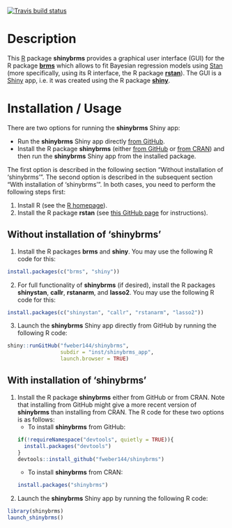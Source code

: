 
<!-- badges: start -->

[![Travis build
status](https://travis-ci.org/fweber144/shinybrms.svg?branch=master)](https://travis-ci.org/fweber144/shinybrms)
<!-- badges: end -->

# Description

This [R](https://www.R-project.org/) package **shinybrms** provides a
graphical user interface (GUI) for the R package
[**brms**](https://CRAN.R-project.org/package=brms) which allows to fit
Bayesian regression models using [Stan](https://mc-stan.org/) (more
specifically, using its R interface, the R package
[**rstan**](https://CRAN.R-project.org/package=rstan)). The GUI is a
[Shiny](https://shiny.rstudio.com/) app, i.e. it was created using the R
package [**shiny**](https://CRAN.R-project.org/package=shiny).

# Installation / Usage

There are two options for running the **shinybrms** Shiny app:

  - Run the **shinybrms** Shiny app directly [from
    GitHub](https://github.com/fweber144/shinybrms/tree/master/inst/shinybrms_app).
  - Install the R package **shinybrms** (either [from
    GitHub](https://github.com/fweber144/shinybrms) or [from
    CRAN](https://CRAN.R-project.org/package=shinybrms)) and then run
    the **shinybrms** Shiny app from the installed package.

The first option is described in the following section “Without
installation of ‘shinybrms’”. The second option is described in the
subsequent section “With installation of ‘shinybrms’”. In both cases,
you need to perform the following steps first:

1.  Install R (see the [R homepage](https://www.R-project.org/)).
2.  Install the R package **rstan** (see [this GitHub
    page](https://github.com/stan-dev/rstan/wiki/RStan-Getting-Started)
    for instructions).

## Without installation of ‘shinybrms’

1.  Install the R packages **brms** and **shiny**. You may use the
    following R code for this:

<!-- end list -->

``` r
install.packages(c("brms", "shiny"))
```

2.  For full functionality of **shinybrms** (if desired), install the R
    packages **shinystan**, **callr**, **rstanarm**, and **lasso2**. You
    may use the following R code for this:

<!-- end list -->

``` r
install.packages(c("shinystan", "callr", "rstanarm", "lasso2"))
```

3.  Launch the **shinybrms** Shiny app directly from GitHub by running
    the following R code:

<!-- end list -->

``` r
shiny::runGitHub("fweber144/shinybrms",
                 subdir = "inst/shinybrms_app",
                 launch.browser = TRUE)
```

## With installation of ‘shinybrms’

1.  Install the R package **shinybrms** either from GitHub or from CRAN.
    Note that installing from GitHub might give a more recent version of
    **shinybrms** than installing from CRAN. The R code for these two
    options is as follows:
      - To install **shinybrms** from GitHub:
    <!-- end list -->
    ``` r
    if(!requireNamespace("devtools", quietly = TRUE)){
      install.packages("devtools")
    }
    devtools::install_github("fweber144/shinybrms")
    ```
      - To install **shinybrms** from CRAN:
    <!-- end list -->
    ``` r
    install.packages("shinybrms")
    ```
2.  Launch the **shinybrms** Shiny app by running the following R code:

<!-- end list -->

``` r
library(shinybrms)
launch_shinybrms()
```
